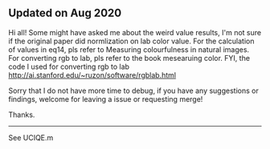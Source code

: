 ## Updated on Aug 2020

Hi all! Some might have asked me about the weird value results, I'm not sure if the original paper did normlization on lab color value. For the calculation of values in eq14, pls refer to Measuring colourfulness in natural images. For converting rgb to lab, pls refer to the book mesearuing color. FYI, the code I used for converting rgb to lab http://ai.stanford.edu/~ruzon/software/rgblab.html

Sorry that I do not have more time to debug, if you have any suggestions or findings, welcome for leaving a issue or requesting merge!

Thanks.

-------------

See UCIQE.m
